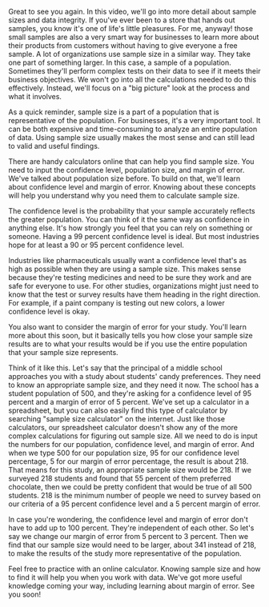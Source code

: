
Great to see you again. In this video, we'll go into more detail about sample sizes and data integrity. If you've ever been to a store that hands out samples, you know it's one of life's little pleasures. For me, anyway! those small samples are also a very smart way for businesses to learn more about their products from customers without having to give everyone a free sample. A lot of organizations use sample size in a similar way. They take one part of something larger. In this case, a sample of a population. Sometimes they'll perform complex tests on their data to see if it meets their business objectives. We won't go into all the calculations needed to do this effectively. Instead, we'll focus on a "big picture" look at the process and what it involves. 

As a quick reminder, sample size is a part of a population that is representative of the population. For businesses, it's a very important tool. It can be both expensive and time-consuming to analyze an entire population of data. Using sample size usually makes the most sense and can still lead to valid and useful findings. 

There are handy calculators online that can help you find sample size. You need to input the confidence level, population size, and margin of error. We've talked about population size before. To build on that, we'll learn about confidence level and margin of error. Knowing about these concepts will help you understand why you need them to calculate sample size. 

The confidence level is the probability that your sample accurately reflects the greater population. You can think of it the same way as confidence in anything else. It's how strongly you feel that you can rely on something or someone. Having a 99 percent confidence level is ideal. But most industries hope for at least a 90 or 95 percent confidence level. 

Industries like pharmaceuticals usually want a confidence level that's as high as possible when they are using a sample size. This makes sense because they're testing medicines and need to be sure they work and are safe for everyone to use. For other studies, organizations might just need to know that the test or survey results have them heading in the right direction. For example, if a paint company is testing out new colors, a lower confidence level is okay. 

You also want to consider the margin of error for your study. You'll learn more about this soon, but it basically tells you how close your sample size results are to what your results would be if you use the entire population that your sample size represents. 

Think of it like this. Let's say that the principal of a middle school approaches you with a study about students' candy preferences. They need to know an appropriate sample size, and they need it now. The school has a student population of 500, and they're asking for a confidence level of 95 percent and a margin of error of 5 percent. We've set up a calculator in a spreadsheet, but you can also easily find this type of calculator by searching "sample size calculator" on the internet. Just like those calculators, our spreadsheet calculator doesn't show any of the more complex calculations for figuring out sample size. All we need to do is input the numbers for our population, confidence level, and margin of error. And when we type 500 for our population size, 95 for our confidence level percentage, 5 for our margin of error percentage, the result is about 218. That means for this study, an appropriate sample size would be 218. If we surveyed 218 students and found that 55 percent of them preferred chocolate, then we could be pretty confident that would be true of all 500 students. 218 is the minimum number of people we need to survey based on our criteria of a 95 percent confidence level and a 5 percent margin of error. 

In case you're wondering, the confidence level and margin of error don't have to add up to 100 percent. They're independent of each other. So let's say we change our margin of error from 5 percent to 3 percent. Then we find that our sample size would need to be larger, about 341 instead of 218, to make the results of the study more representative of the population. 

Feel free to practice with an online calculator. Knowing sample size and how to find it will help you when you work with data. We've got more useful knowledge coming your way, including learning about margin of error. See you soon!